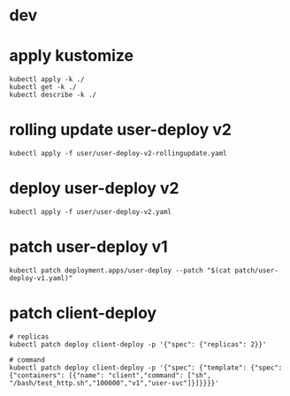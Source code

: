 # dev 

# apply kustomize

```
kubectl apply -k ./
kubectl get -k ./
kubectl describe -k ./
```

# rolling update user-deploy v2

```
kubectl apply -f user/user-deploy-v2-rollingupdate.yaml
```

# deploy user-deploy v2

```
kubectl apply -f user/user-deploy-v2.yaml
```

# patch user-deploy v1

```
kubectl patch deployment.apps/user-deploy --patch "$(cat patch/user-deploy-v1.yaml)"
```

# patch client-deploy

```
# replicas
kubectl patch deploy client-deploy -p '{"spec": {"replicas": 2}}'

# command
kubectl patch deploy client-deploy -p '{"spec": {"template": {"spec": {"containers": [{"name": "client","command": ["sh", "/bash/test_http.sh","100000","v1","user-svc"]}]}}}}'
```
